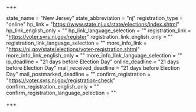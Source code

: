 +++

state_name = "New Jersey"
state_abbreviation = "nj"
registration_type = "online"
hp_link = "https://www.state.nj.us/state/elections/index.shtml"
hp_link_english_only = ""
hp_link_language_selection = ""
registration_link = "https://voter.svrs.nj.gov/register"
registration_link_english_only = ""
registration_link_language_selection = ""
more_info_link = "https://nj.gov/state/elections/voter-registration.shtml"
more_info_link_english_only = ""
more_info_link_language_selection = ""
ip_deadline = "21 days before Election Day"
online_deadline = "21 days before Election Day"
mail_received_deadline = "21 days before Election Day"
mail_postmarked_deadline = ""
confirm_registration = "https://voter.svrs.nj.gov/registration-check"
confirm_registration_english_only = ""
confirm_registration_language_selection = ""

+++